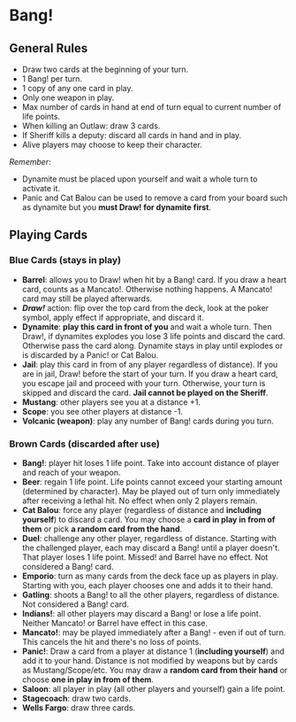 # Bang!

## General Rules
- Draw two cards at the beginning of your turn.
- 1 Bang! per turn.
- 1 copy of any one card in play.
- Only one weapon in play.
- Max number of cards in hand at end of turn equal to current number of life points.
- When killing an Outlaw: draw 3 cards.
- If Sheriff kills a deputy: discard all cards in hand and in play.
- Alive players may choose to keep their character.

*Remember*:

- Dynamite must be placed upon yourself and wait a whole turn to activate it.
- Panic and Cat Balou can be used to remove a card from your board such as
dynamite but you **must Draw! for dynamite first**.

## Playing Cards
### Blue Cards (stays in play)

- **Barrel**: allows you to Draw! when hit by a Bang! card. If you draw a heart card,
counts as a Mancato!. Otherwise nothing happens.
A Mancato! card may still be played afterwards.
- ***Draw!*** action: flip over the top card from the deck, look at the poker symbol,
apply effect if appropriate, and discard it.
- **Dynamite**: **play this card in front of you** and wait a whole turn.
Then Draw!, if dynamites explodes you lose 3 life points and discard the card.
Otherwise pass the card along. Dynamite stays in play until explodes or is
discarded by a Panic! or Cat Balou.
- **Jail**: play this card in from of any player regardless of distance).
If you are in jail, Draw! before the start of your turn.
If you draw a heart card, you escape jail and proceed with your turn.
Otherwise, your turn is skipped and discard the card.
**Jail cannot be played on the Sheriff**.
- **Mustang**: other players see you at a distance +1.
- **Scope**: you see other players at distance -1.
- **Volcanic (weapon)**: play any number of Bang! cards during you turn.

### Brown Cards (discarded after use)

- **Bang!**: player hit loses 1 life point.
Take into account distance of player and reach of your weapon.
- **Beer**: regain 1 life point.
Life points cannot exceed your starting amount (determined by character).
May be played out of turn only immediately after receiving a lethal hit.
No effect when only 2 players remain.
- **Cat Balou**: force any player (regardless of distance and **including yourself**)
to discard a card.
You may choose a **card in play in from of them** or pick **a random card from the hand**.
- **Duel**: challenge any other player, regardless of distance.
Starting with the challenged player, each may discard a Bang! until a player doesn't.
That player loses 1 life point. Missed! and Barrel have no effect. Not considered a Bang! card.
- **Emporio**: turn as many cards from the deck face up as players in play.
Starting with you, each player chooses one and adds it to their hand.
- **Gatling**: shoots a Bang! to all the other players, regardless of distance.
Not considered a Bang! card.
- **Indians!**: all other players may discard a Bang! or lose a life point.
Neither Mancato! or Barrel have effect in this case.
- **Mancato!**: may be played immediately after a Bang! - even if out of turn.
This cancels the hit and there's no loss of points.
- **Panic!**: Draw a card from a player at distance 1 (**including yourself**) and
add it to your hand.
Distance is not modified by weapons but by cards as Mustang/Scope/etc.
You may draw a **random card from their hand** or choose **one in play in from of them**.
- **Saloon**: all player in play (all other players and yourself) gain a life point.
- **Stagecoach**: draw two cards.
- **Wells Fargo**: draw three cards.
